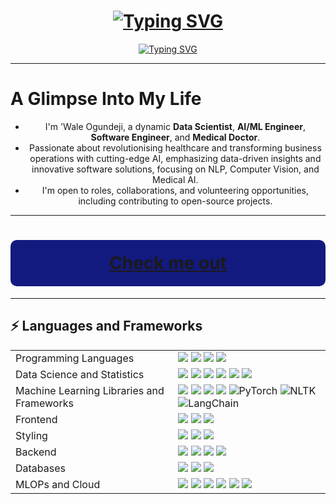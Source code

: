 <!-- markdownlint-disable MD033 MD041 -->
<h1 align="center">
    <a href="https://git.io/typing-svg"><img src="https://readme-typing-svg.demolab.com?font=Bebas+Neue&size=29&pause=1000&color=131A7F&background=131A7F&vCenter=true&width=450&lines=Welcome+to+my+profile!" alt="Typing SVG" style="animation: backgroundTransition 3s infinite;">
    </a>
</h1>

<div align="center">
  <a href="https://git.io/typing-svg"><img src="https://readme-typing-svg.demolab.com?font=Unlock&size=29&letterSpacing=.2rem&pause=500&color=207F36&background=FFFFFF&center=true&vCenter=true&width=450&lines=I'm+Wale+Ogundeji;Data+Scientist;AI%2FML+Engineer;Software+Engineer;and+Medical+Doctor" alt="Typing SVG" />
  </a>
</div>

---

<h1 class="align-center">A Glimpse Into My Life</h1>

<div align="center">

* I'm 'Wale Ogundeji, a dynamic **Data Scientist**, **AI/ML Engineer**, **Software Engineer**, and **Medical Doctor**.
* Passionate about revolutionising healthcare and transforming business operations with cutting-edge AI,  emphasizing data-driven insights and innovative software solutions, focusing on NLP, Computer Vision, and Medical AI.
* I'm open to roles, collaborations, and volunteering opportunities, including contributing to open-source projects.

</div>

---

<h1 align="center" style="background-color: #131A7F; color: white; padding: 20px; border-radius: 10px;">
  <a href="https://wale-abiodun.com">Check me out</a>
</h1>

---


## ⚡ Languages and Frameworks
<table>
  <tr>
    <td>Programming Languages</td>
    <td>
      <img src="https://img.shields.io/badge/Python-3670A0?style=flat-square&logo=python&logoColor=ffdd54"/>
      <img src="https://img.shields.io/badge/JavaScript-%23323330.svg?style=flat-square&logo=javascript&logoColor=%23F7DF1E"/>
      <img src="https://img.shields.io/badge/typescript-%23007ACC.svg?style=flat-square&logo=typescript&logoColor=white"/>
      <img src="https://img.shields.io/badge/SQL-%23007ACC.svg?style=flat-square&logo=SQL&logoColor=%23007ACC"/>
    </td>
  </tr>
  <tr>
    <td>Data Science and Statistics</td>
    <td>
      <img src="https://img.shields.io/badge/Pandas-150458?style=flat-square&logo=pandas&logoColor=white"/>
      <img src="https://img.shields.io/badge/Numpy-013243?style=flat-square&logo=numpy&logoColor=white"/>
      <img src="https://img.shields.io/badge/Seaborn-4C4C4C?style=flat-square&logo=seaborn&logoColor=white"/>
      <img src="https://img.shields.io/badge/Matplotlib-013220?style=flat-square&logo=matplotlib&logoColor=white"/>
      <img src="https://img.shields.io/badge/Statsmodels-8A2BE2?style=flat-square&logo=%20statsmodels&logoColor=white"/> 
      <img src="https://img.shields.io/badge/SciPy-%235C3EE8?style=flat-square&logo=%20SciPy&logoColor=white"/>
    </td>
  </tr>
    <tr>
    <td>Machine Learning Libraries and Frameworks</td>
    <td>
      <img src="https://img.shields.io/badge/Keras-D00000.svg?style=flat-square&logo=keras&logoColor=white"/>
      <img src="https://img.shields.io/badge/TensorFlow-%23FF6F00.svg?style=flat-square&logo=tensorflow&logoColor=white"/>
      <img src="https://img.shields.io/badge/OpenCV-%235C3EE8.svg?style=flat-square&logo=opencv&logoColor=white"/>
      <img src="https://img.shields.io/badge/Scikit%20Learn-F7931E.svg?style=flat-square&logo=scikit-learn&logoColor=white"/>
      <img src="https://img.shields.io/badge/PyTorch-EE4C2C?style=flat-square&logo=pytorch&logoColor=white" alt="PyTorch">
      <img src="https://img.shields.io/badge/NLTK-3C6AA0?style=flat-square&logo=nltk&logoColor=white" alt="NLTK">
      <img src="https://img.shields.io/badge/LangChain-5C2D91?style=flat-square&logo=langchain&logoColor=white" alt="LangChain">
    </td>
  </tr>
  <tr>
    <td>Frontend</td>
    <td>
      <img src="https://img.shields.io/badge/React-%2320232a.svg?style=flat-square&logo=react&logoColor=%2361DAFB"/>
      <img src="https://img.shields.io/badge/Next.js-000000?style=flat-square&logo=next.js&logoColor=white"/>
      <img src="https://img.shields.io/badge/HTML5-%23E34F26.svg?style=flat-square&logo=html5&logoColor=white"/>
    </td>
  </tr>
  <tr>
    <td>Styling</td>
    <td>
      <img src="https://img.shields.io/badge/Tailwind-38B2AC.svg?style=flat-square&logo=tailwind-css&logoColor=white"/>
      <img src="https://img.shields.io/badge/MaterialUI-0081CB.svg?style=flat-square&logo=MUI&logoColor=white"/>
      <img src="https://img.shields.io/badge/CSS3-%231572B6.svg?style=flat-square&logo=css3&logoColor=white"/>
    </td>
  </tr>
  <tr>
    <td>Backend</td>
    <td>
      <img src="https://img.shields.io/badge/Flask-%23000000.svg?style=flat-square&logo=flask&logoColor=white"/>
      <img src="https://img.shields.io/badge/FastAPI-009688?style=flat-square&logo=fastapi&logoColor=white"/>
      <img src="https://img.shields.io/badge/OpenAPI-6BA539?style=flat-square&logo=openapi-initiative&logoColor=white"/>
      <img src="https://img.shields.io/badge/Django-%23404d59.svg?style=flat-square&logo=django&logoColor=%2361DAFB">
    </td>
  </tr>
  <tr>
    <td>Databases</td>
    <td>
      <img src="https://img.shields.io/badge/Firebase-%23039BE5.svg?style=flat-square&logo=firebase"/>
      <img src="https://img.shields.io/badge/PostgreSQL-%23336791.svg?style=flat-square&logo=postgresql&logoColor=white"/>
      <img src="https://img.shields.io/badge/Convex-34A167?style=flat-square&logo=convex&logoColor=white"/>
    </td>
  </tr>
  <tr>
    <td>MLOPs and Cloud</td>
    <td>
      <img src="https://img.shields.io/badge/Git-%23000000.svg?style=flat-square&logo=git&logoColor=white"/>
      <img src="https://img.shields.io/badge/MLFLOW-009688?style=flat-square&logo=mlflow&logoColor=white"/>
      <img src="https://img.shields.io/badge/Docker-%23404d59.svg?style=flat-square&logo=docker&logoColor=%2361DAFB">
      <img src="https://img.shields.io/badge/GithubAction-%23000000.svg?style=flat-square&logo=github&logoColor=white"/>
      <img src="https://img.shields.io/badge/AWS-009688?style=flat-square&logo=amazon&logoColor=white"/>
      <img src="https://img.shields.io/badge/Google Cloud Platform-%23404d59.svg?style=flat-square&logo=Google&logoColor=%2361DAFB">
    </td>
  </tr>
</table>




